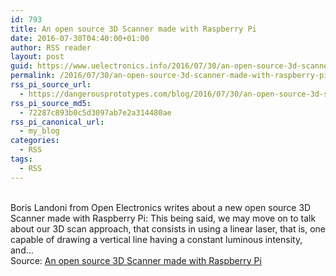 ```yaml
---
id: 793
title: An open source 3D Scanner made with Raspberry Pi
date: 2016-07-30T04:40:00+01:00
author: RSS reader
layout: post
guid: https://www.uelectronics.info/2016/07/30/an-open-source-3d-scanner-made-with-raspberry-pi/
permalink: /2016/07/30/an-open-source-3d-scanner-made-with-raspberry-pi/
rss_pi_source_url:
  - https://dangerousprototypes.com/blog/2016/07/30/an-open-source-3d-scanner-made-with-raspberry-pi/
rss_pi_source_md5:
  - 72287c893b0c5d3097ab7e2a314480ae
rss_pi_canonical_url:
  - my_blog
categories:
  - RSS
tags:
  - RSS
---
```

&#013;  
Boris Landoni from Open Electronics writes about a new open source 3D Scanner made with Raspberry Pi: This being said, we may move on to talk about our 3D scan approach, that consists in using a linear laser, that is, one capable of drawing a vertical line having a constant luminous intensity, and…&#013;  
Source: <a href="https://dangerousprototypes.com/blog/2016/07/30/an-open-source-3d-scanner-made-with-raspberry-pi/" target="_blank">An open source 3D Scanner made with Raspberry Pi</a>